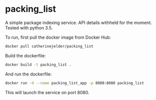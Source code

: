 # packing_list

A simple package indexing service. API details withheld for the moment.
Tested with python 3.5.

To run, first pull the docker image from Docker Hub:
```bash
docker pull catherinejelder/packing_list
```
Build the dockerfile:
```bash
docker build -t packing_list .
```
And run the dockerfile:
```bash
docker run -d --name packing_list_app -p 8080:8080 packing_list
```
This will launch the service on port 8080.
